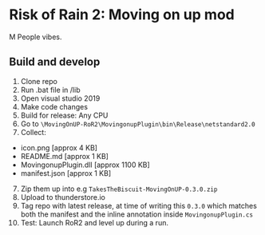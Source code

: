 # Risk of Rain 2: Moving on up mod

M People vibes.

## Build and develop

1. Clone repo
2. Run .bat file in /lib
3. Open visual studio 2019
3. Make code changes
4. Build for release: Any CPU
5. Go to `\MovingOnUP-RoR2\MovingonupPlugin\bin\Release\netstandard2.0`
6. Collect: 
- icon.png [approx 4 KB]
- README.md [approx 1 KB]
- MovingonupPlugin.dll [approx 1100 KB]
- manifest.json [approx 1 KB]
7. Zip them up into e.g `TakesTheBiscuit-MovingOnUP-0.3.0.zip`
8. Upload to thunderstore.io
9. Tag repo with latest release, at time of writing this `0.3.0` which matches both the manifest and the inline annotation inside `MovingonupPlugin.cs`
10. Test: Launch RoR2 and level up during a run.

